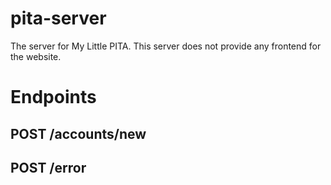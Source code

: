 pita-server
===========

The server for My Little PITA. This server does not provide
any frontend for the website.

Endpoints
=========

## POST /accounts/new

## POST /error

